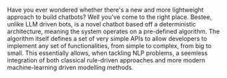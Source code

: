 Have you ever wondered whether there's a new and more lightweight approach to build chatbots? Well you've come to the right place. 
Bestee, unlike LLM driven bots, is a novel chatbot based off a deterministic architecture, meaning the system operates on a pre-defined algorithm. The algorithm itself defines a set of very simple APIs to allow developers to implement any set of functionalities, from simple to complex, from big to small. This essentially allows, when tackling NLP problems, a seemless integration of both classical rule-driven approaches and more modern machine-learning driven modelling methods.
